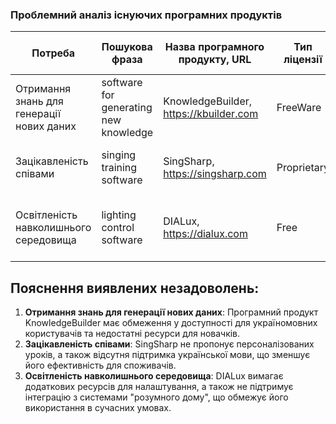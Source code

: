### Проблемний аналіз існуючих програмних продуктів


| Потреба                             | Пошукова фраза                         | Назва програмного продукту, URL | Тип ліцензії | Інформаційна незадоволеність 1 | Інформаційна незадоволеність 2 | Інформаційна незадоволеність 3 |
|-------------------------------------|----------------------------------------|---------------------------------|--------------|--------------------------------|--------------------------------|--------------------------------|
| Отримання знань для генерації нових даних | software for generating new knowledge | KnowledgeBuilder, https://kbuilder.com | FreeWare     | Немає підтримки української мови | Обмежені ресурси для новачків  | Відсутня інтеграція з іншими системами |
| Зацікавленість співами              | singing training software              | SingSharp, https://singsharp.com | Proprietary   | Відсутність персоналізованих уроків | Немає підтримки української мови | Неможливо створювати індивідуальні плани навчання |
| Освітленість навколишнього середовища | lighting control software             | DIALux, https://dialux.com      | Free         | Потрібні додаткові ресурси для повного налаштування | Відсутня підтримка української мови | Немає інтеграції з системами "розумного дому" |

## Пояснення виявлених незадоволень:
1. **Отримання знань для генерації нових даних**: Програмний продукт KnowledgeBuilder має обмеження у доступності для україномовних користувачів та недостатні ресурси для новачків.
2. **Зацікавленість співами**: SingSharp не пропонує персоналізованих уроків, а також відсутня підтримка української мови, що зменшує його ефективність для споживачів.
3. **Освітленість навколишнього середовища**: DIALux вимагає додаткових ресурсів для налаштування, а також не підтримує інтеграцію з системами "розумного дому", що обмежує його використання в сучасних умовах.
